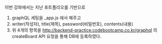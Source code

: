 이번 강좌에서는 지난 포트폴리오를 기반으로

1. graphQL 세팅을 _app.js 에서 해주고
2. writer(작성자), title(제목), password(비밀번호), contents(내용)
3. 위 4개의 항목을 http://backend-practice.codebootcamp.co.kr/graphql 의 createBoard API 요청을 통해 DB에 등록하였다.

